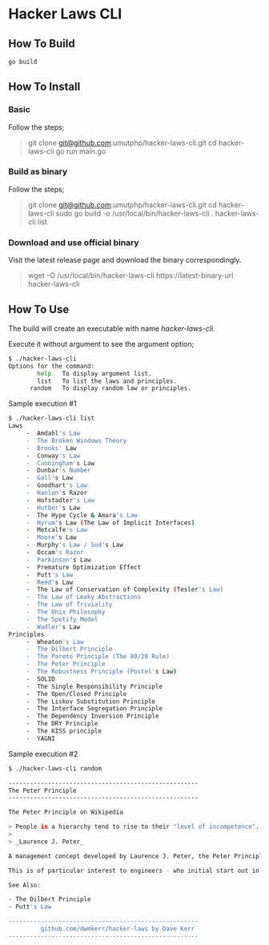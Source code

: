 # Hacker Laws CLI


## How To Build 

```bash
go build
```

## How To Install

### Basic

Follow the steps;

> git clone git@github.com:umutphp/hacker-laws-cli.git
> cd hacker-laws-cli
> go run main.go

### Build as binary

Follow the steps;

> git clone git@github.com:umutphp/hacker-laws-cli.git
> cd hacker-laws-cli
> sudo go build -o /usr/local/bin/hacker-laws-cli .
> hacker-laws-cli list

### Download and use official binary

Visit the latest release page and download the binary correspondingly.

> wget -O /usr/local/bin/hacker-laws-cli https://latest-binary-url
> hacker-laws-cli


## How To Use

The build will create an executable with name *hacker-laws-cli*.

Execute it without argument to see the argument option;

```bash
$ ./hacker-laws-cli
Options for the command:
        help   To display argument list.
        list   To list the laws and principles.
      random   To display random law or principles.
```

Sample execution #1

```bash
$ ./hacker-laws-cli list
Laws
     -  Amdahl's Law
     -  The Broken Windows Theory
     -  Brooks' Law
     -  Conway's Law
     -  Cunningham's Law
     -  Dunbar's Number
     -  Gall's Law
     -  Goodhart's Law
     -  Hanlon's Razor
     -  Hofstadter's Law
     -  Hutber's Law
     -  The Hype Cycle & Amara's Law
     -  Hyrum's Law (The Law of Implicit Interfaces)
     -  Metcalfe's Law
     -  Moore's Law
     -  Murphy's Law / Sod's Law
     -  Occam's Razor
     -  Parkinson's Law
     -  Premature Optimization Effect
     -  Putt's Law
     -  Reed's Law
     -  The Law of Conservation of Complexity (Tesler's Law)
     -  The Law of Leaky Abstractions
     -  The Law of Triviality
     -  The Unix Philosophy
     -  The Spotify Model
     -  Wadler's Law
Principles
     -  Wheaton's Law
     -  The Dilbert Principle
     -  The Pareto Principle (The 80/20 Rule)
     -  The Peter Principle
     -  The Robustness Principle (Postel's Law)
     -  SOLID
     -  The Single Responsibility Principle
     -  The Open/Closed Principle
     -  The Liskov Substitution Principle
     -  The Interface Segregation Principle
     -  The Dependency Inversion Principle
     -  The DRY Principle
     -  The KISS principle
     -  YAGNI
```

Sample execution #2

```bash
$ ./hacker-laws-cli random

-----------------------------------------------------
The Peter Principle
-----------------------------------------------------

The Peter Principle on Wikipedia

> People in a hierarchy tend to rise to their "level of incompetence".
>
> _Laurence J. Peter_

A management concept developed by Laurence J. Peter, the Peter Principle observes that people who are good at their jobs are promoted, until they reach a level where they are no longer successful (their "level of incompetence". At this point, as they are more senior, they are less likely to be removed from the organisation (unless they perform spectacularly badly) and will continue to reside in a role which they have few intrinsic skills at, as their original skills which made them successful are not necessarily the skills required for their new jobs.

This is of particular interest to engineers - who initial start out in deeply technical roles, but often have a career path which leads to _managing_ other engineers - which requires a fundamentally different skills-set.

See Also:

- The Dilbert Principle
- Putt's Law

-----------------------------------------------------
         github.com/dwmkerr/hacker-laws by Dave Kerr
-----------------------------------------------------
```
